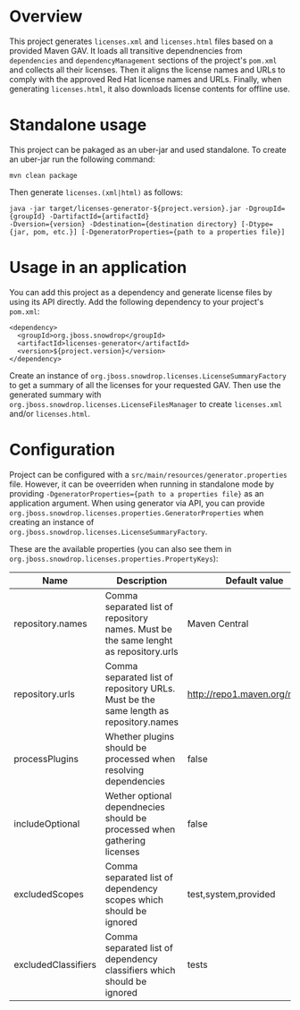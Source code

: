 # Overview
This project generates `licenses.xml` and `licenses.html` files based on a provided Maven GAV. It loads all transitive dependnencies from `dependencies` and `dependencyManagement` sections of the project's `pom.xml` and collects all their licenses. Then it aligns the license names and URLs to comply with the approved Red Hat license names and URLs. Finally, when generating `licenses.html`, it also downloads license contents for offline use.

# Standalone usage
This project can be pakaged as an uber-jar and used standalone. To create an uber-jar run the following command:
```
mvn clean package
```

Then generate `licenses.(xml|html)` as follows:
```
java -jar target/licenses-generator-${project.version}.jar -DgroupId={groupId} -DartifactId={artifactId}
-Dversion={version} -Ddestination={destination directory} [-Dtype={jar, pom, etc.}] [-DgeneratorProperties={path to a properties file}]
```

# Usage in an application
You can add this project as a dependency and generate license files by using its API directly. Add the following dependency to your project's `pom.xml`:
```
<dependency>
  <groupId>org.jboss.snowdrop</groupId>
  <artifactId>licenses-generator</artifactId>
  <version>${project.version}</version>
</dependency>
```

Create an instance of `org.jboss.snowdrop.licenses.LicenseSummaryFactory` to get a summary of all the licenses for your requested GAV. Then use the generated summary with `org.jboss.snowdrop.licenses.LicenseFilesManager` to create `licenses.xml` and/or `licenses.html`.

# Configuration
Project can be configured with a `src/main/resources/generator.properties` file. However, it can be oveerriden when running in standalone mode by providing `-DgeneratorProperties={path to a properties file}` as an application argument. When using generator via API, you can provide `org.jboss.snowdrop.licenses.properties.GeneratorProperties` when creating an instance of `org.jboss.snowdrop.licenses.LicenseSummaryFactory`.

These are the available properties (you can also see them in `org.jboss.snowdrop.licenses.properties.PropertyKeys`):

Name|Description|Default value
---|---|---
repository.names | Comma separated list of repository names. Must be the same lenght as repository.urls | Maven Central
repository.urls | Comma separated list of repository URLs. Must be the same length as repository.names | http://repo1.maven.org/maven2
processPlugins | Whether plugins should be processed when resolving dependencies | false
includeOptional | Wether optional dependnecies should be processed when gathering licenses | false
excludedScopes | Comma separated list of dependency scopes which should be ignored | test,system,provided
excludedClassifiers | Comma separated list of dependency classifiers which should be ignored | tests

